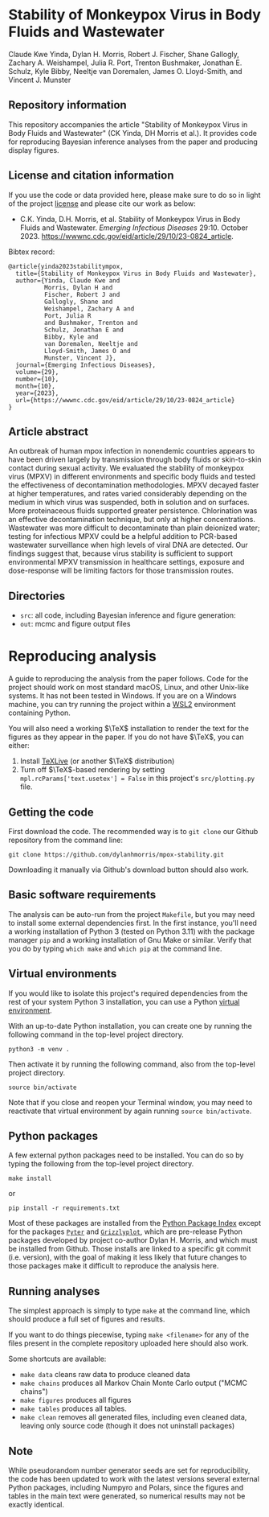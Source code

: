 # Stability of Monkeypox Virus in Body Fluids and Wastewater

Claude Kwe Yinda, Dylan H. Morris, Robert J. Fischer, Shane Gallogly, Zachary A. Weishampel, Julia R. Port, Trenton Bushmaker, Jonathan E. Schulz, Kyle Bibby, Neeltje van Doremalen, James O. Lloyd-Smith, and Vincent J. Munster

## Repository information
This repository accompanies the article "Stability of Monkeypox Virus in Body Fluids and Wastewater" (CK Yinda, DH Morris et al.). It provides code for reproducing Bayesian inference analyses from the paper and producing display figures.


## License and citation information
If you use the code or data provided here, please make sure to do so in light of the project [license](LICENSE) and please cite our work as below:

- C.K. Yinda, D.H. Morris, et al. Stability of Monkeypox Virus in Body Fluids and Wastewater. *Emerging Infectious Diseases* 29:10. October 2023. https://wwwnc.cdc.gov/eid/article/29/10/23-0824_article.

Bibtex record:
```
@article{yinda2023stabilitympox,
  title={Stability of Monkeypox Virus in Body Fluids and Wastewater},
  author={Yinda, Claude Kwe and
          Morris, Dylan H and
          Fischer, Robert J and
          Gallogly, Shane and
          Weishampel, Zachary A and
          Port, Julia R
          and Bushmaker, Trenton and
          Schulz, Jonathan E and
          Bibby, Kyle and
          van Doremalen, Neeltje and
          Lloyd-Smith, James O and
          Munster, Vincent J},
  journal={Emerging Infectious Diseases},
  volume={29},
  number={10},
  month={10},
  year={2023},
  url={https://wwwnc.cdc.gov/eid/article/29/10/23-0824_article}
}
```

## Article abstract 
An outbreak of human mpox infection in nonendemic countries appears to have been driven largely by transmission through body fluids or skin-to-skin contact during sexual activity. We evaluated the stability of monkeypox virus (MPXV) in different environments and specific body fluids and tested the effectiveness of decontamination methodologies. MPXV decayed faster at higher temperatures, and rates varied considerably depending on the medium in which virus was suspended, both in solution and on surfaces. More proteinaceous fluids supported greater persistence. Chlorination was an effective decontamination technique, but only at higher concentrations. Wastewater was more difficult to decontaminate than plain deionized water; testing for infectious MPXV could be a helpful addition to PCR-based wastewater surveillance when high levels of viral DNA are detected. Our findings suggest that, because virus stability is sufficient to support environmental MPXV transmission in healthcare settings, exposure and dose-response will be limiting factors for those transmission routes.

## Directories
- ``src``: all code, including Bayesian inference and figure generation:
- ``out``: mcmc and figure output files

# Reproducing analysis

A guide to reproducing the analysis from the paper follows. Code for the project should work on most standard macOS, Linux, and other Unix-like systems. It has not been tested in Windows. If you are on a Windows machine, you can try running the project within a [WSL2](https://en.wikipedia.org/wiki/Windows_Subsystem_for_Linux) environment containing Python.

You will also need a working $\TeX$ installation to render the text for the figures as they appear in the paper. If you do not have $\TeX$, you can either:
1. Install [TeXLive](https://tug.org/texlive/) (or another $\TeX$ distribution)
2. Turn off $\TeX$-based rendering by setting ``mpl.rcParams['text.usetex'] = False`` in this project's `src/plotting.py` file.

## Getting the code
First download the code. The recommended way is to ``git clone`` our Github repository from the command line:

    git clone https://github.com/dylanhmorris/mpox-stability.git

Downloading it manually via Github's download button should also work.

## Basic software requirements

The analysis can be auto-run from the project `Makefile`, but you may need to install some external dependencies first. In the first instance, you'll need a working installation of Python 3 (tested on Python 3.11) with the package manager `pip` and a working installation of Gnu Make or similar. Verify that you do by typing `which make` and `which pip` at the command line. 

## Virtual environments
If you would like to isolate this project's required dependencies from the rest of your system Python 3 installation, you can use a Python [virtual environment](https://docs.python.org/3/library/venv.html). 

With an up-to-date Python installation, you can create one by running the following command in the top-level project directory.

```
python3 -m venv .
```

Then activate it by running the following command, also from the top-level project directory.
```
source bin/activate
```

Note that if you close and reopen your Terminal window, you may need to reactivate that virtual environment by again running `source bin/activate`.

## Python packages
A few external python packages need to be installed. You can do so by typing the following from the top-level project directory.

    make install
    
or 

    pip install -r requirements.txt

Most of these packages are installed from the [Python Package Index](https://pypi.org/) except for the packages [`Pyter`](https://github.com/dylanhmorris/pyter) and [`Grizzlyplot`](https://github.com/dylanhmorris/grizzlyplot), which are pre-release Python packages developed by project co-author Dylan H. Morris, and which must be installed from Github. Those installs are linked to a specific git commit (i.e. version), with the goal of making it less likely that future changes to those packages make it difficult to reproduce the analysis here.

## Running analyses

The simplest approach is simply to type ``make`` at the command line, which should produce a full set of figures and results.

If you want to do things piecewise, typing ``make <filename>`` for any of the files present in the complete repository uploaded here should also work.

Some shortcuts are available:

- `make data` cleans raw data to produce cleaned data
- `make chains` produces all Markov Chain Monte Carlo output ("MCMC chains")
- `make figures` produces all figures
- `make tables` produces all tables.
- `make clean` removes all generated files, including even cleaned data, leaving only source code (though it does not uninstall packages)

## Note
While pseudorandom number generator seeds are set for reproducibility, the code has been updated to work with the latest versions several external Python packages, including Numpyro and Polars, since the figures and tables in the main text were generated, so numerical results may not be exactly identical.

